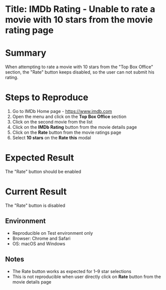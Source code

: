 # Title: IMDb Rating - Unable to rate a movie with 10 stars from the movie rating page

# Summary
When attempting to rate a movie with 10 stars from the "Top Box Office" section, the "Rate" button keeps disabled, so the user can not submit his rating.

# Steps to Reproduce
1. Go to IMDb Home page - https://www.imdb.com
2. Open the menu and click on the **Top Box Office** section
3. Click on the second movie from the list
4. Click on the **IMDb Rating** button from the movie details page
5. Click on the **Rate** button from the movie ratings page
7. Select **10 stars** on the **Rate this** modal

# Expected Result
The "Rate" button should be enabled
# Current Result
The "Rate" button is disabled

## Environment
- Reproducible on Test environment only
- Browser: Chrome and Safari
- OS: macOS and Windows

## Notes
- The Rate button works as expected for 1–9 star selections
- This is not reproducible when user directly click on **Rate** button from the movie details page
